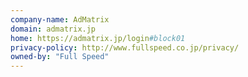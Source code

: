 ```yaml
---
company-name: AdMatrix
domain: admatrix.jp
home: https://admatrix.jp/login#block01
privacy-policy: http://www.fullspeed.co.jp/privacy/
owned-by: "Full Speed"
---
```




